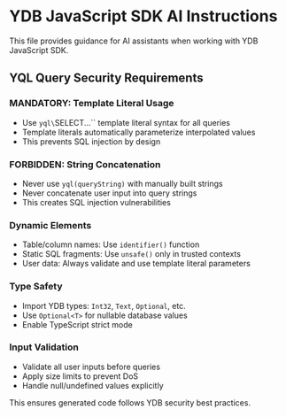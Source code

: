 # YDB JavaScript SDK AI Instructions

This file provides guidance for AI assistants when working with YDB JavaScript SDK.

## YQL Query Security Requirements

### MANDATORY: Template Literal Usage

- Use `yql\`SELECT...\`` template literal syntax for all queries
- Template literals automatically parameterize interpolated values
- This prevents SQL injection by design

### FORBIDDEN: String Concatenation

- Never use `yql(queryString)` with manually built strings
- Never concatenate user input into query strings
- This creates SQL injection vulnerabilities

### Dynamic Elements

- Table/column names: Use `identifier()` function
- Static SQL fragments: Use `unsafe()` only in trusted contexts
- User data: Always validate and use template literal parameters

### Type Safety

- Import YDB types: `Int32`, `Text`, `Optional`, etc.
- Use `Optional<T>` for nullable database values
- Enable TypeScript strict mode

### Input Validation

- Validate all user inputs before queries
- Apply size limits to prevent DoS
- Handle null/undefined values explicitly

This ensures generated code follows YDB security best practices.
